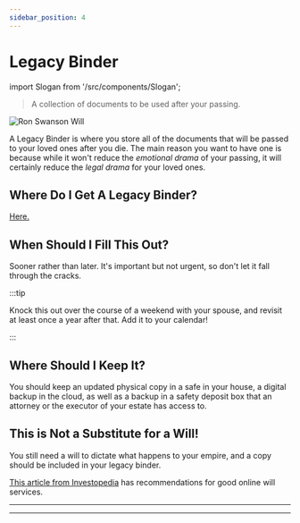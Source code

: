```yaml
---
sidebar_position: 4
---
```


# Legacy Binder

import Slogan from '/src/components/Slogan';

>A collection of documents to be used after your passing.

![Ron Swanson Will](/img/meme-ron-swanson-will.svg)

A Legacy Binder is where you store all of the documents that will be passed to your loved ones after you die. The main reason you want to have one is because while it won't reduce the *emotional drama* of your passing, it will certainly reduce the *legal drama* for your loved ones. 

## Where Do I Get A Legacy Binder?

[Here.](https://www.epicsavers.world/our-resources/our-binders/)

## When Should I Fill This Out?

Sooner rather than later. It's important but not urgent, so don't let it fall through the cracks.

:::tip 

Knock this out over the course of a weekend with your spouse, and revisit at least once a year after that. Add it to your calendar!

:::

## Where Should I Keep It?

You should keep an updated physical copy in a safe in your house, a digital backup in the cloud, as well as a backup in a safety deposit box that an attorney or the executor of your estate has access to.

## This is Not a Substitute for a Will!

You still need a will to dictate what happens to your empire, and a copy should be included in your legacy binder.

[This article from Investopedia](https://www.investopedia.com/best-online-will-makers-4843732) has recommendations for good online will services.

---
<Slogan/>

---